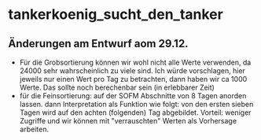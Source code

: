 # tankerkoenig_sucht_den_tanker

## Änderungen am Entwurf aom 29.12.
- Für die Grobsortierung können wir wohl nicht alle Werte verwenden, da 24000 sehr wahrscheinlich zu viele sind. Ich würde vorschlagen, hier jeweils nur einen Wert pro Tag zu betrachten, dann haben wir ca 1000 Werte. Das sollte noch berechenbar sein (in erlebbarer Zeit)
- für die Feinsortierung: auf der SOFM Abschnitte von 8 Tagen anorden lassen. dann Interpretation als Funktion wie folgt: von den ersten sieben Tagen wird auf den achten (folgenden) Tag abgebildet. Vorteil: weniger Zugriffe und wir können mit "verrauschten" Werten als Vorhersage arbeiten. 
